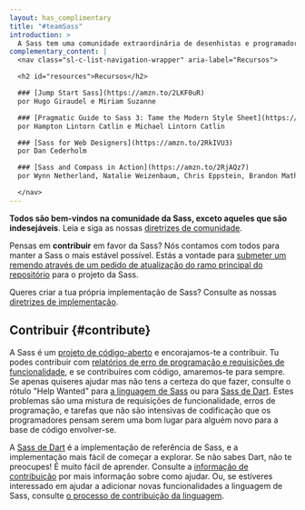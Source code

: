 ```yaml
---
layout: has_complimentary
title: "#teamSass"
introduction: >
  A Sass tem uma comunidade extraordinária de desenhistas e programadores que amam espalhar a palavra e dar uma mão as pessoas. Colecionamos nesta seção alguns recursos. Boa Estilização!
complementary_content: |
  <nav class="sl-c-list-navigation-wrapper" aria-label="Recursos">

  <h2 id="resources">Recursos</h2>

  ### [Jump Start Sass](https://amzn.to/2LKF0uR)
  por Hugo Giraudel e Miriam Suzanne

  ### [Pragmatic Guide to Sass 3: Tame the Modern Style Sheet](https://amzn.to/2LEwXiZ)
  por Hampton Lintorn Catlin e Michael Lintorn Catlin

  ### [Sass for Web Designers](https://amzn.to/2RkIVU3)
  por Dan Cederholm

  ### [Sass and Compass in Action](https://amzn.to/2RjAQz7)
  por Wynn Netherland, Natalie Weizenbaum, Chris Eppstein, Brandon Mathis

  </nav>
---
```


__Todos são bem-vindos na comunidade da Sass, exceto aqueles que são indesejáveis__. Leia e siga as nossas [diretrizes de comunidade](/community-guidelines).

Pensas em __contribuir__ em favor da Sass? Nós contamos com todos para manter a Sass o mais estável possível. Estás a vontade para [submeter um remendo através de um pedido de atualização do ramo principal do repositório](#contribute) para o projeto da Sass.

Queres criar a tua própria implementação de Sass? Consulte as nossas [diretrizes de implementação](/implementation).

## Contribuir {#contribute}

A Sass é um [projeto de código-aberto][github] e encorajamos-te a contribuir. Tu podes contribuir com [relatórios de erro de programação e requisições de funcionalidade][issues], e se contribuíres com código, amaremos-te para sempre. Se apenas quiseres ajudar mas não tens a certeza do que fazer, consulte o rótulo "Help Wanted" para [a linguagem de Sass][lang help] ou para [Sass de Dart][dart help]. Estes problemas são uma mistura de requisições de funcionalidade, erros de programação, e tarefas que não são intensivas de codificação que os programadores pensam serem uma bom lugar para alguém novo para a base de código envolver-se.

[github]: https://github.com/sass/sass
[issues]: https://github.com/sass/sass/issues
[lang help]: https://github.com/sass/sass/labels/Help%20Wanted
[dart help]: https://github.com/sass/dart-sass/labels/help%20wanted

A [Sass de Dart][Dart Sass] é a implementação de referência de Sass, e a implementação mais fácil de começar a explorar. Se não sabes Dart, não te preocupes! É muito fácil de aprender. Consulte a [informação de contribuição][contributing info] por mais informação sobre como ajudar. Ou, se estiveres interessado em ajudar a adicionar novas funcionalidades a linguagem de Sass, consulte [o processo de contribuição da linguagem][the language contribution process].

[Dart Sass]: /dart-sass
[contributing info]: https://github.com/sass/dart-sass/blob/main/CONTRIBUTING.md
[the language contribution process]: https://github.com/sass/sass/blob/main/CONTRIBUTING.md
